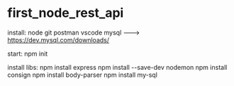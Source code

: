 # first_node_rest_api

install:
node
git
postman
vscode
mysql ---> https://dev.mysql.com/downloads/

start:
npm init

install libs:
npm install express 
npm install --save-dev nodemon
npm install consign
npm install body-parser
npm install my-sql
